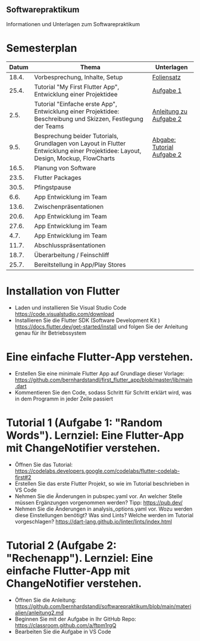 ## Softwarepraktikum
Informationen und Unterlagen zum Softwarepraktikum


# Semesterplan

| Datum  | Thema | Unterlagen |
| ------------- | ------------- | ------------- |
| 18.4.  | Vorbesprechung, Inhalte, Setup | [Foliensatz](sp_foliensatz.pdf) |
| 25.4.  | Tutorial "My First Flutter App",  Entwicklung einer Projektidee  | [Aufgabe 1](https://codelabs.developers.google.com/codelabs/flutter-codelab-first#0)|
| 2.5.  | Tutorial "Einfache erste App", Entwicklung einer Projektidee: Beschreibung und Skizzen, Festlegung der Teams   | [Anleitung zu Aufgabe 2](/materialien/anleitung2.md) |
| 9.5.  | Besprechung beider Tutorials, Grundlagen von Layout in Flutter Entwicklung einer Projektidee: Layout, Design, Mockup, FlowCharts |[Abgabe: Tutorial Aufgabe 2](https://classroom.github.com/a/ftpm1rgQ)   |
| 16.5.  | Planung von Software |  |
| 23.5.  | Flutter Packages |  |
| 30.5.  | Pfingstpause |  |
| 6.6.  | App Entwicklung im Team |  |
| 13.6.  | Zwischenpräsentationen |  |
| 20.6.  | App Entwicklung im Team |  |
| 27.6.  | App Entwicklung im Team |  |
| 4.7.  | App Entwicklung im Team |  |
| 11.7.  | Abschlusspräsentationen |  |
| 18.7.  | Überarbeitung / Feinschliff |  |
| 25.7.  | Bereitstellung in App/Play Stores |  |


# Installation von Flutter
* Laden und installieren Sie Visual Studio Code https://code.visualstudio.com/download
* Installieren Sie die Flutter SDK (Software Development Kit ) https://docs.flutter.dev/get-started/install und folgen Sie der Anleitung genau für ihr  Betriebssystem

# Eine einfache Flutter-App verstehen.
* Erstellen Sie eine minimale Flutter App auf Grundlage dieser Vorlage: https://github.com/bernhardstandl/first_flutter_app/blob/master/lib/main.dart
* Kommentieren Sie den Code, sodass Schritt für Schritt erklärt wird, was in dem Programm in jeder Zeile passiert

# Tutorial 1 (Aufgabe 1: "Random Words"). Lernziel: Eine Flutter-App mit ChangeNotifier verstehen.
* Öffnen Sie das Tutorial: https://codelabs.developers.google.com/codelabs/flutter-codelab-first#2
* Erstellen Sie das erste Flutter Projekt, so wie im Tutorial beschrieben in VS Code
* Nehmen Sie die Änderungen in pubspec.yaml vor. An welcher Stelle müssen Ergänzungen vorgenommen werden? Tipp: https://pub.dev/
* Nehmen Sie die Änderungen in analysis_options.yaml vor. Wozu werden diese Einstellungen benötigt? Was sind Lints? Welche werden im Tutorial vorgeschlagen? https://dart-lang.github.io/linter/lints/index.html

# Tutorial 2 (Aufgabe 2: "Rechenapp"). Lernziel: Eine einfache Flutter-App mit ChangeNotifier verstehen.
* Öffnen Sie die Anleitung: https://github.com/bernhardstandl/softwarepraktikum/blob/main/materialien/anleitung2.md
* Beginnen Sie mit der Aufgabe in Ihr GitHub Repo: https://classroom.github.com/a/ftpm1rgQ
* Bearbeiten Sie die Aufgabe in VS Code

